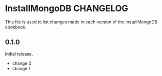 # InstallMongoDB CHANGELOG

This file is used to list changes made in each version of the InstallMongoDB cookbook.

## 0.1.0

Initial release.

- change 0
- change 1
